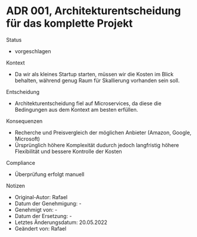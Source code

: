 # ADR 001, Architekturentscheidung für das komplette Projekt
Status
- vorgeschlagen

Kontext
- Da wir als kleines Startup starten, müssen wir die Kosten im Blick behalten, während genug Raum für Skallierung vorhanden sein soll.

Entscheidung
- Architekturentscheidung fiel auf Microservices, da diese die Bedingungen aus dem Kontext am besten erfüllen.

Konsequenzen
- Recherche und Preisvergleich der möglichen Anbieter (Amazon, Google, Microsoft)
- Ürsprünglich höhere Komplexität dudurch jedoch langfristig höhere Flexibilität und bessere Kontrolle der Kosten

Compliance
- Überprüfung erfolgt manuell

Notizen
- Original-Autor: Rafael
- Datum der Genehmigung: -
- Genehmigt von: -
- Datum der Ersetzung: -
- Letztes Änderungsdatum: 20.05.2022
- Geändert von: Rafael


